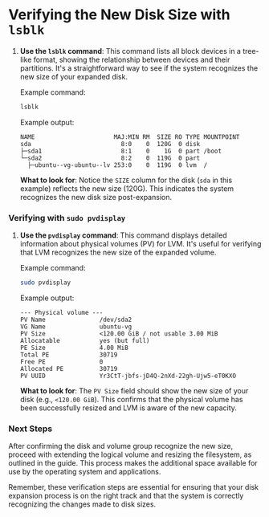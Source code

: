 # Verifying the New Disk Size with `lsblk`

1. **Use the `lsblk` command**: This command lists all block devices in a tree-like format, showing the relationship between devices and their partitions. It's a straightforward way to see if the system recognizes the new size of your expanded disk.

   Example command:
   ```bash
   lsblk
   ```

   Example output:
   ```
   NAME                      MAJ:MIN RM  SIZE RO TYPE MOUNTPOINT
   sda                         8:0    0  120G  0 disk 
   ├─sda1                      8:1    0    1G  0 part /boot
   └─sda2                      8:2    0  119G  0 part 
     ├─ubuntu--vg-ubuntu--lv 253:0    0  119G  0 lvm  /
   ```

   **What to look for**: Notice the `SIZE` column for the disk (`sda` in this example) reflects the new size (120G). This indicates the system recognizes the new disk size post-expansion.

### Verifying with `sudo pvdisplay`

1. **Use the `pvdisplay` command**: This command displays detailed information about physical volumes (PV) for LVM. It's useful for verifying that LVM recognizes the new size of the expanded volume.

   Example command:
   ```bash
   sudo pvdisplay
   ```

   Example output:
   ```
   --- Physical volume ---
   PV Name               /dev/sda2
   VG Name               ubuntu-vg
   PV Size               <120.00 GiB / not usable 3.00 MiB
   Allocatable           yes (but full)
   PE Size               4.00 MiB
   Total PE              30719
   Free PE               0
   Allocated PE          30719
   PV UUID               Yr3CtT-jbfs-jD4Q-2nXd-22gh-Ujw5-eT0KXO
   ```

   **What to look for**: The `PV Size` field should show the new size of your disk (e.g., `<120.00 GiB`). This confirms that the physical volume has been successfully resized and LVM is aware of the new capacity.

### Next Steps

After confirming the disk and volume group recognize the new size, proceed with extending the logical volume and resizing the filesystem, as outlined in the guide. This process makes the additional space available for use by the operating system and applications.

Remember, these verification steps are essential for ensuring that your disk expansion process is on the right track and that the system is correctly recognizing the changes made to disk sizes.
